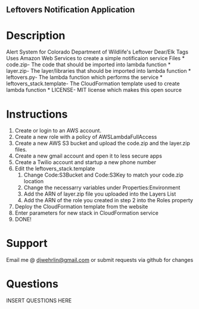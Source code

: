 ## Leftovers Notification Application
# Description
Alert System for Colorado Department of Wildlife's Leftover Dear/Elk Tags
Uses Amazon Web Services to create a simple notificaion service
Files
    * code.zip- The code that should be imported into lambda function
    * layer.zip- The layer/libraries that should be imported into lambda function
    * leftovers.py- The lambda function which performs the service
    * leftovers_stack.template- The CloudFormation template used to create lambda function
    * LICENSE- MIT license which makes this open source

# Instructions
1. Create or login to an AWS account.
2. Create a new role with a policy of AWSLambdaFullAccess
3. Create a new AWS S3 bucket and upload the code.zip and the layer.zip files.
4. Create a new gmail account and open it to less secure apps
5. Create a Twilio account and startup a new phone number
6. Edit the leftovers_stack.template
    1. Change Code:S3Bucket and Code:S3Key to match your code.zip location
    2. Change the necessarry variables under Properties:Environment
    3. Add the ARN of layer.zip file you uploaded into the Layers List
    4. Add the ARN of the role you created in step 2 into the Roles property
7. Deploy the CloudFormation template from the website
8. Enter parameters for new stack in CloudFormation service
9. DONE!

# Support
Email me @ djwehrlin@gmail.com or submit requests via github for changes

# Questions
INSERT QUESTIONS HERE